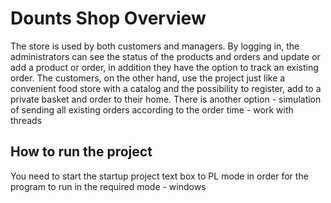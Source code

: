 # Dounts Shop Overview
The store is used by both customers and managers.
By logging in, the administrators can see the status of the products and orders and update or add a product or order, 
in addition they have the option to track an existing order.
The customers, on the other hand, use the project just like a convenient food store with a catalog and the possibility to register, 
add to a private basket and order to their home.
There is another option - simulation of sending all existing orders according to the order time - work with threads
## How to run the project
You need to start the startup project text box to PL mode in order for the program to run in the required mode - windows
